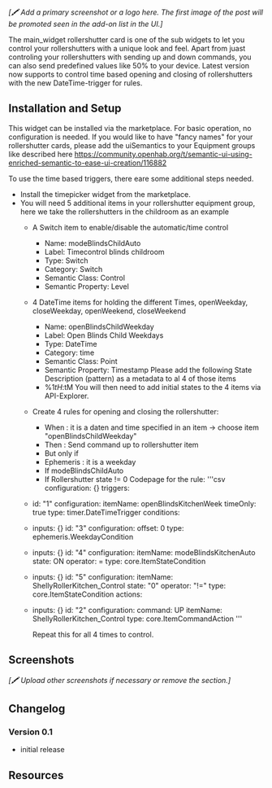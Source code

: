 _[🖍 Add a primary screenshot or a logo here. The first image of the post will be promoted seen in the add-on list in the UI.]_

The main_widget rollershutter card is one of the sub widgets to let you control your rollershutters with a unique look and feel.
Apart from juast controling your rollershutters with sending up and down commands, you can also send predefined values like 50% to your device.
Latest version now supports to control time based opening and closing of rollershutters with the new DateTime-trigger for rules.

## Installation and Setup
This widget can be installed via the marketplace. For basic operation, no configuration is needed. If you would like to have "fancy names" for your rollershutter cards, please add the uiSemantics to your Equipment groups like described here
https://community.openhab.org/t/semantic-ui-using-enriched-semantic-to-ease-ui-creation/116882

To use the time based triggers, there eare some additional steps needed.
- Install the timepicker widget from the marketplace.
- You will need 5 additional items in your rollershutter equipment group, here we take the rollershutters in the childroom as an example
  - A Switch item to enable/disable the automatic/time control
    - Name: modeBlindsChildAuto
    - Label: Timecontrol blinds childroom
    - Type: Switch
    - Category: Switch
    - Semantic Class: Control
    - Semantic Property: Level
  - 4 DateTime items for holding the different Times, openWeekday, closeWeekday, openWeekend, closeWeekend
    - Name: openBlindsChildWeekday
    - Label: Open Blinds Child Weekdays
    - Type: DateTime
    - Category: time
    - Semantic Class: Point
    - Semantic Property: Timestamp
    Please add the following State Description (pattern) as a metadata to al 4 of those items
    - %1$tH:%1$tM
    You will then need to add initial states to the 4 items via API-Explorer.
  - Create 4 rules for opening and closing the rollershutter:
    -  When : it is a daten and time specified in an item -> choose item "openBlindsChildWeekday"
    -  Then : Send command up to rollershutter item
    -  But only if
      - Ephemeris : it is a weekday
      - If modeBlindsChildAuto
      - If Rollershutter state != 0
    Codepage for the rule:
    '''csv
    configuration: {}
triggers:
  - id: "1"
    configuration:
      itemName: openBlindsKitchenWeek
      timeOnly: true
    type: timer.DateTimeTrigger
conditions:
  - inputs: {}
    id: "3"
    configuration:
      offset: 0
    type: ephemeris.WeekdayCondition
  - inputs: {}
    id: "4"
    configuration:
      itemName: modeBlindsKitchenAuto
      state: ON
      operator: =
    type: core.ItemStateCondition
  - inputs: {}
    id: "5"
    configuration:
      itemName: ShellyRollerKitchen_Control
      state: "0"
      operator: "!="
    type: core.ItemStateCondition
actions:
  - inputs: {}
    id: "2"
    configuration:
      command: UP
      itemName: ShellyRollerKitchen_Control
    type: core.ItemCommandAction
    '''
    
    Repeat this for all 4 times to control.

## Screenshots

_[🖍 Upload other screenshots if necessary or remove the section.]_

## Changelog

### Version 0.1
- initial release

## Resources
